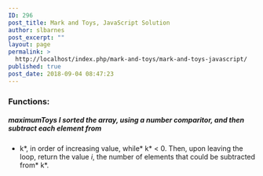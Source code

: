 ```yaml
---
ID: 296
post_title: Mark and Toys, JavaScript Solution
author: slbarnes
post_excerpt: ""
layout: page
permalink: >
  http://localhost/index.php/mark-and-toys/mark-and-toys-javascript/
published: true
post_date: 2018-09-04 08:47:23
---
```

### Functions:

##### maximumToys I sorted the array, using a number comparitor, and then subtract each element from

* k*, in order of increasing value, while* k* < 0. Then, upon leaving the loop, return the value *i*, the number of elements that could be subtracted from* k*.